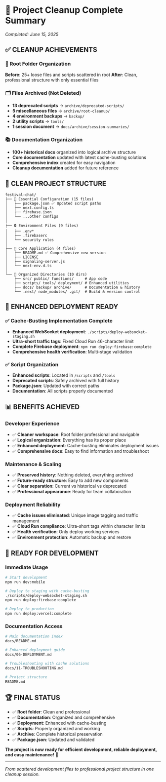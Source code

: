 # 🎉 Project Cleanup Complete Summary

*Completed: June 15, 2025*

## ✅ CLEANUP ACHIEVEMENTS

### 📁 Root Folder Organization
**Before**: 25+ loose files and scripts scattered in root
**After**: Clean, professional structure with only essential files

### 🗂️ Files Archived (Not Deleted)
- **13 deprecated scripts** → `archive/deprecated-scripts/`
- **5 miscellaneous files** → `archive/root-cleanup/`
- **4 environment backups** → `backup/`
- **2 utility scripts** → `tools/`
- **1 session document** → `docs/archive/session-summaries/`

### 📚 Documentation Organization  
- **100+ historical docs** organized into logical archive structure
- **Core documentation** updated with latest cache-busting solutions
- **Comprehensive index** created for easy navigation
- **Cleanup documentation** added for future reference

## 🎯 CLEAN PROJECT STRUCTURE

```
festival-chat/
├── 📄 Essential Configuration (15 files)
│   ├── package.json ✅ Updated script paths
│   ├── next.config.ts
│   ├── firebase.json  
│   └── ...other configs
│
├── 🔒 Environment Files (9 files)
│   ├── .env*
│   ├── .firebaserc
│   └── security rules
│
├── 🎯 Core Application (4 files)  
│   ├── README.md ✅ Comprehensive new version
│   ├── LICENSE
│   ├── signaling-server.js
│   └── next-env.d.ts
│
└── 📁 Organized Directories (10 dirs)
    ├── src/ public/ functions/     # App code
    ├── scripts/ tools/ deployment/ # Enhanced utilities  
    ├── docs/ backup/ archive/      # Documentation & history
    └── .next/ node_modules/ .git/  # Build & version control
```

## 🚀 ENHANCED DEPLOYMENT READY

### ✅ Cache-Busting Implementation Complete
- **Enhanced WebSocket deployment**: `./scripts/deploy-websocket-staging.sh`
- **Ultra-short traffic tags**: Fixed Cloud Run 46-character limit
- **Complete Firebase deployment**: `npm run deploy:firebase:complete`
- **Comprehensive health verification**: Multi-stage validation

### ✅ Script Organization
- **Enhanced scripts**: Located in `/scripts` and `/tools`
- **Deprecated scripts**: Safely archived with full history
- **Package.json**: Updated with correct paths
- **Documentation**: All scripts properly documented

## 📊 BENEFITS ACHIEVED

### Developer Experience
- ✅ **Cleaner workspace**: Root folder professional and navigable
- ✅ **Logical organization**: Everything has its proper place
- ✅ **Enhanced deployment**: Cache-busting eliminates deployment issues
- ✅ **Comprehensive docs**: Easy to find information and troubleshoot

### Maintenance & Scaling
- ✅ **Preserved history**: Nothing deleted, everything archived
- ✅ **Future-ready structure**: Easy to add new components
- ✅ **Clear separation**: Current vs historical vs deprecated
- ✅ **Professional appearance**: Ready for team collaboration

### Deployment Reliability
- ✅ **Cache issues eliminated**: Unique image tagging and traffic management
- ✅ **Cloud Run compliance**: Ultra-short tags within character limits
- ✅ **Health verification**: Only deploy working services
- ✅ **Environment protection**: Automatic backup and restore

## 🎯 READY FOR DEVELOPMENT

### Immediate Usage
```bash
# Start development
npm run dev:mobile

# Deploy to staging with cache-busting
./scripts/deploy-websocket-staging.sh
npm run deploy:firebase:complete

# Deploy to production
npm run deploy:vercel:complete
```

### Documentation Access
```bash
# Main documentation index
docs/README.md

# Enhanced deployment guide  
docs/06-DEPLOYMENT.md

# Troubleshooting with cache solutions
docs/11-TROUBLESHOOTING.md

# Project structure
README.md
```

## 🏆 FINAL STATUS

- ✅ **Root folder**: Clean and professional
- ✅ **Documentation**: Organized and comprehensive  
- ✅ **Deployment**: Enhanced with cache-busting
- ✅ **Scripts**: Properly organized and working
- ✅ **Archive**: Complete historical preservation
- ✅ **Package.json**: Updated and validated

**The project is now ready for efficient development, reliable deployment, and easy maintenance!** 🚀

---

*From scattered development files to professional project structure in one cleanup session.*
